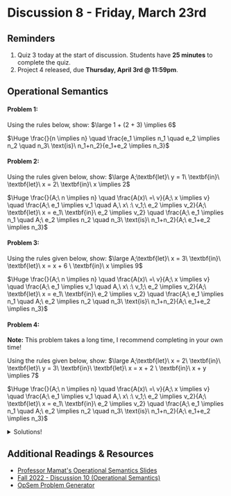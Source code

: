 # Discussion 8 - Friday, March 23rd

## Reminders

1. Quiz 3 today at the start of discussion. Students have **25 minutes** to complete the quiz.
2. Project 4 released, due **Thursday, April 3rd @ 11:59pm**.

## Operational Semantics

#### Problem 1:

Using the rules below, show: $\large 1 + (2 + 3) \implies 6$

$\Huge \frac{}{n \implies n} \quad \frac{e_1 \implies n_1 \quad e_2 \implies n_2 \quad n_3\ \text{is}\ n_1+n_2}{e_1+e_2 \implies n_3}$

#### Problem 2:

Using the rules given below, show: $\large A;\textbf{let}\ y = 1\ \textbf{in}\ \textbf{let}\ x = 2\ \textbf{in}\ x \implies 2$

$\Huge \frac{}{A;\ n \implies n} \quad \frac{A(x)\ =\ v}{A;\ x \implies v} \quad \frac{A;\ e_1 \implies v_1 \quad A,\ x\ :\ v_1;\ e_2 \implies v_2}{A;\ \textbf{let}\ x = e_1\ \textbf{in}\ e_2 \implies v_2} \quad \frac{A;\ e_1 \implies n_1 \quad A;\ e_2 \implies n_2 \quad n_3\ \text{is}\ n_1+n_2}{A;\ e_1+e_2 \implies n_3}$

#### Problem 3:

Using the rules given below, show: $\large A;\textbf{let}\ x = 3\ \textbf{in}\ \textbf{let}\ x = x + 6 \ \textbf{in}\ x \implies 9$

$\Huge \frac{}{A;\ n \implies n} \quad \frac{A(x)\ =\ v}{A;\ x \implies v} \quad \frac{A;\ e_1 \implies v_1 \quad A,\ x\ :\ v_1;\ e_2 \implies v_2}{A;\ \textbf{let}\ x = e_1\ \textbf{in}\ e_2 \implies v_2} \quad \frac{A;\ e_1 \implies n_1 \quad A;\ e_2 \implies n_2 \quad n_3\ \text{is}\ n_1+n_2}{A;\ e_1+e_2 \implies n_3}$

#### Problem 4:

**Note:** This problem takes a long time, I recommend completing in your own time!

Using the rules given below, show: $\large A;\textbf{let}\ x = 2\ \textbf{in}\ \textbf{let}\ y = 3\ \textbf{in}\ \textbf{let}\ x = x + 2 \ \textbf{in}\ x + y \implies 7$

$\Huge \frac{}{A;\ n \implies n} \quad \frac{A(x)\ =\ v}{A;\ x \implies v} \quad \frac{A;\ e_1 \implies v_1 \quad A,\ x\ :\ v_1;\ e_2 \implies v_2}{A;\ \textbf{let}\ x = e_1\ \textbf{in}\ e_2 \implies v_2} \quad \frac{A;\ e_1 \implies n_1 \quad A;\ e_2 \implies n_2 \quad n_3\ \text{is}\ n_1+n_2}{A;\ e_1+e_2 \implies n_3}$

<details>
  <summary>Solutions!</summary>

1.
    
![image](https://hackmd.io/_uploads/rkGQ1UEayx.png)

2.

![image](https://hackmd.io/_uploads/SJ3b18NTyx.png)

3.
    
![image](https://hackmd.io/_uploads/HJx-JLE61x.png)

4.
    
![image](https://hackmd.io/_uploads/BJYl1UVake.png)

</details>

## Additional Readings & Resources

- [Professor Mamat's Operational Semantics Slides](https://bakalian.cs.umd.edu/assets/slides/17-semantics.pdf)
- [Fall 2022 - Discussion 10 (Operational Semantics)](https://github.com/umd-cmsc330/fall2022/tree/main/discussions/discussion10#operational-semantics)
- [OpSem Problem Generator](https://bakalian.cs.umd.edu/330/practice/opsem)
